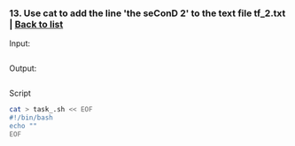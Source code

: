 ### <a id='task_13'>13. Use cat to add the line 'the seConD 2' to the text file tf_2.txt</a>  |  [Back to list](#back_to_list)

Input:
``` bash

```

Output:
```

```

Script
``` bash
cat > task_.sh << EOF
#!/bin/bash
echo ""
EOF
```
